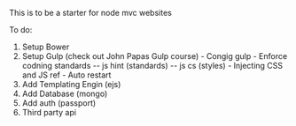 This is to be a starter for node mvc websites

To do:
1. Setup Bower
2. Setup Gulp (check out John Papas Gulp course)
		- Congig gulp
		- Enforce codning standards
				-- js hint (standards)
				-- js cs   (styles)
		- Injecting CSS and JS ref
		- Auto restart
3. Add Templating Engin (ejs)
4. Add Database (mongo)
5. Add auth (passport)
6. Third party api